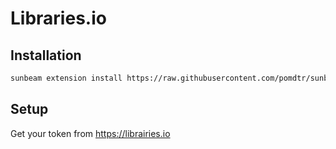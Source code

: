 # Libraries.io

## Installation

```bash
sunbeam extension install https://raw.githubusercontent.com/pomdtr/sunbeam-libraries/main/librairies.sh
```

## Setup

Get your token from <https://librairies.io>
